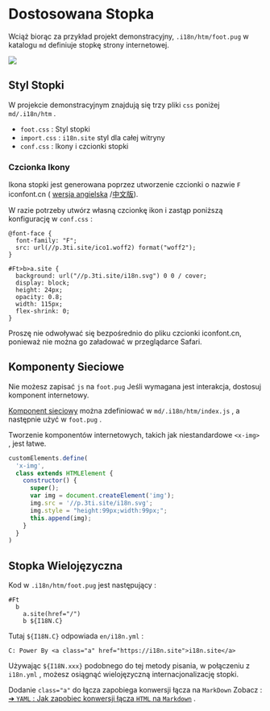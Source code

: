 # Dostosowana Stopka

Wciąż biorąc za przykład projekt demonstracyjny, `.i18n/htm/foot.pug` w katalogu `md` definiuje stopkę strony internetowej.

![](https://p.3ti.site/1721286077.avif)

## Styl Stopki

W projekcie demonstracyjnym znajdują się trzy pliki `css` poniżej `md/.i18n/htm` .

* `foot.css` : Styl stopki
* `import.css` : `i18n.site` styl dla całej witryny
* `conf.css` : Ikony i czcionki stopki

### Czcionka Ikony

Ikona stopki jest generowana poprzez utworzenie czcionki o nazwie `F` iconfont.cn ( [wersja angielska](https://www.iconfont.cn/?lang=en-us) /[中文版](https://www.iconfont.cn/?lang=zh)).

W razie potrzeby utwórz własną czcionkę ikon i zastąp poniższą konfigurację w `conf.css` :

```
@font-face {
  font-family: "F";
  src: url(//p.3ti.site/ico1.woff2) format("woff2");
}

#Ft>b>a.site {
  background: url("//p.3ti.site/i18n.svg") 0 0 / cover;
  display: block;
  height: 24px;
  opacity: 0.8;
  width: 115px;
  flex-shrink: 0;
}
```

Proszę nie odwoływać się bezpośrednio do pliku czcionki iconfont.cn, ponieważ nie można go załadować w przeglądarce Safari.

## Komponenty Sieciowe

Nie możesz zapisać `js` na `foot.pug` Jeśli wymagana jest interakcja, dostosuj komponent internetowy.

[Komponent sieciowy](https://www.freecodecamp.org/news/build-your-first-web-component/) można zdefiniować w `md/.i18n/htm/index.js` , a następnie użyć w `foot.pug` .

Tworzenie komponentów internetowych, takich jak niestandardowe `<x-img>` , jest łatwe.

```js
customElements.define(
  'x-img',
  class extends HTMLElement {
    constructor() {
      super();
      var img = document.createElement('img');
      img.src = '//p.3ti.site/i18n.svg';
      img.style = "height:99px;width:99px;";
      this.append(img);
    }
  }
)
```

## Stopka Wielojęzyczna

Kod w `.i18n/htm/foot.pug` jest następujący :

```
#Ft
  b
    a.site(href="/")
    b ${I18N.C}
```

Tutaj `${I18N.C}` odpowiada `en/i18n.yml` :

```
C: Power By <a class="a" href="https://i18n.site">i18n.site</a>
```

Używając `${I18N.xxx}` podobnego do tej metody pisania, w połączeniu z `i18n.yml` , możesz osiągnąć wielojęzyczną internacjonalizację stopki.

Dodanie `class="a"` do łącza zapobiega konwersji łącza na `MarkDown` Zobacz :
 [➔ `YAML` : Jak zapobiec konwersji łącza `HTML` na `Markdown`](/i18/qa#H2) .